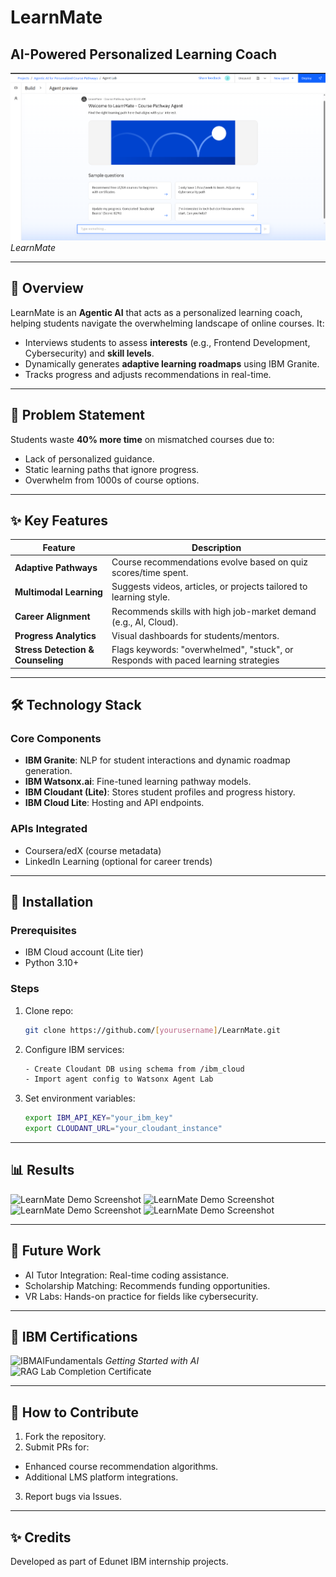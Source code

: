 # LearnMate
## AI-Powered Personalized Learning Coach

![LearnMate Demo Screenshot](https://github.com/niyati666/LearnMate_Agent/blob/main/Images/Deployed_Agent.png)  
*LearnMate*

----------------------------------

## 📌 Overview
LearnMate is an **Agentic AI** that acts as a personalized learning coach, helping students navigate the overwhelming landscape of online courses. It:
- Interviews students to assess **interests** (e.g., Frontend Development, Cybersecurity) and **skill levels**.
- Dynamically generates **adaptive learning roadmaps** using IBM Granite.
- Tracks progress and adjusts recommendations in real-time.

---------------------------
## 🎯 Problem Statement
Students waste **40% more time** on mismatched courses due to:
- Lack of personalized guidance.
- Static learning paths that ignore progress.
- Overwhelm from 1000s of course options.

-----------------------------

## ✨ Key Features
| Feature | Description |
|---------|-------------|
| **Adaptive Pathways** | Course recommendations evolve based on quiz scores/time spent. |
| **Multimodal Learning** | Suggests videos, articles, or projects tailored to learning style. |
| **Career Alignment** | Recommends skills with high job-market demand (e.g., AI, Cloud). |
| **Progress Analytics** | Visual dashboards for students/mentors. |
| **Stress Detection & Counseling** |Flags keywords: "overwhelmed", "stuck", or Responds with paced learning strategies |


-----------------------
## 🛠 Technology Stack
### Core Components
- **IBM Granite**: NLP for student interactions and dynamic roadmap generation.
- **IBM Watsonx.ai**: Fine-tuned learning pathway models.
- **IBM Cloudant (Lite)**: Stores student profiles and progress history.
- **IBM Cloud Lite**: Hosting and API endpoints.

### APIs Integrated
- Coursera/edX (course metadata)
- LinkedIn Learning (optional for career trends)
----------------------
## 🚀 Installation
### Prerequisites
- IBM Cloud account (Lite tier)
- Python 3.10+

### Steps
1. Clone repo:
   ```bash
   git clone https://github.com/[yourusername]/LearnMate.git
   
3. Configure IBM services:
   ```bash
   - Create Cloudant DB using schema from /ibm_cloud
   - Import agent config to Watsonx Agent Lab

5. Set environment variables:
   ```bash
   export IBM_API_KEY="your_ibm_key"
   export CLOUDANT_URL="your_cloudant_instance"

---------------------------
## 📊 Results
![LearnMate Demo Screenshot](https://github.com/niyati666/LearnMate_Agent/blob/main/Images/Result_1.png)
![LearnMate Demo Screenshot](https://github.com/niyati666/LearnMate_Agent/blob/main/Images/Result_2.png)
![LearnMate Demo Screenshot](https://github.com/niyati666/LearnMate_Agent/blob/main/Images/Mockup_personalised_Dashboard_1.png)
![LearnMate Demo Screenshot](https://github.com/niyati666/LearnMate_Agent/blob/main/Images/Mockup_personalised_Dashboard_2.png)

------------------------------------
## 🌟 Future Work
- AI Tutor Integration: Real-time coding assistance.
- Scholarship Matching: Recommends funding opportunities.
- VR Labs: Hands-on practice for fields like cybersecurity.
----------------------
## 📜 IBM Certifications
![IBMAIFundamentals](https://github.com/niyati666/LearnMate_Agent/blob/main/Images/Getting_Started_with_AI.png)
*Getting Started with AI*
![RAG Lab Completion Certificate](https://github.com/niyati666/LearnMate_Agent/blob/main/Images/RAG.png)

--------------------------------------
## 🤝 How to Contribute
1. Fork the repository.
2. Submit PRs for:
- Enhanced course recommendation algorithms.
- Additional LMS platform integrations.
3. Report bugs via Issues.
---------------------------
## ✨ Credits
Developed as part of Edunet IBM internship projects.
